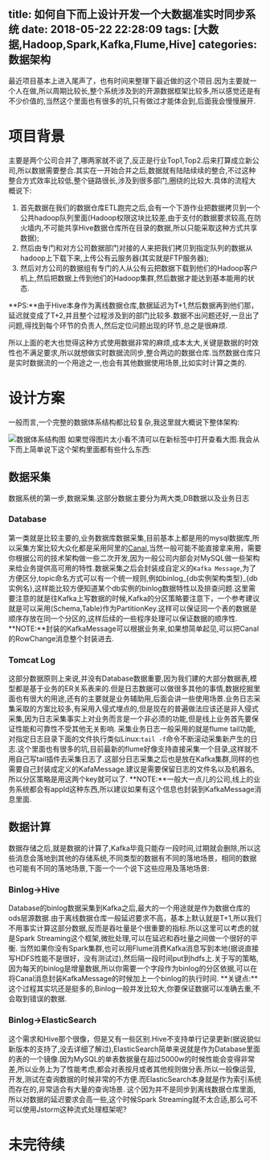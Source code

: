 title: 如何自下而上设计开发一个大数据准实时同步系统
date: 2018-05-22 22:28:09
tags: [大数据,Hadoop,Spark,Kafka,Flume,Hive]
categories: 数据架构
---
最近项目基本上进入尾声了，也有时间来整理下最近做的这个项目.因为主要就一个人在做,所以周期比较长,整个系统涉及到的开源数据框架比较多,所以感觉还是有不少价值的,当然这个里面也有很多的坑,只有做过才能体会到,后面我会慢慢展开.

# 项目背景
主要是两个公司合并了,哪两家就不说了,反正是行业Top1,Top2.后来打算成立新公司,所以数据需要整合.其实在一开始合并之后,数据就有陆陆续续的整合,不过这种整合方式效率比较低,整个链路很长,涉及到很多部门,圈绕的比较大.具体的流程大概说下:
1. 首先数据在我们的数据仓库ETL跑完之后,会有一个下游作业把数据拷贝到一个公共hadoop队列里面(Hadoop权限这块比较差,由于支付的数据要求较高,在防火墙内,不可能共享Hive数据仓库所在目录的数据,所以只能采取这种方式共享数据);
2. 然后由专门和对方公司数据部门对接的人来把我们拷贝到指定队列的数据从hadoop上下载下来,上传公有云服务器(其实就是FTP服务器);
3. 然后对方公司的数据组有专门的人从公有云把数据下载到他们的Hadoop客户机上,然后把数据上传到他们的Hadoop集群,然后数据才能达到基本能用的状态.

**PS:**由于Hive本身作为离线数据仓库,数据延迟为T+1,然后数据再到他们那，延迟就变成了T+2,并且整个过程涉及到的部门比较多.数据不出问题还好,一旦出了问题,得找到每个环节的负责人,然后定位问题出现的环节,总之是很麻烦.

所以上面的老大也觉得这种方式使用数据非常的麻烦,成本太大,关键是数据的时效性也不满足要求,所以就想做实时数据流同步,整合两边的数据仓库.当然数据仓库只是实时数据流的一个用途之一,也会有其他数据使用场景,比如实时计算之类的.

# 设计方案
一般而言,一个完整的数据体系结构都比较复杂,我这里就大概说下整体架构:

![数据体系结构图](http://7xn9y9.com1.z0.glb.clouddn.com/%E5%A6%82%E4%BD%95%E8%87%AA%E4%B8%8B%E8%80%8C%E4%B8%8A%E8%AE%BE%E8%AE%A1%E5%BC%80%E5%8F%91%E4%B8%80%E4%B8%AA%E5%A4%A7%E6%95%B0%E6%8D%AE%E5%87%86%E5%AE%9E%E6%97%B6%E5%90%8C%E6%AD%A5%E7%B3%BB%E7%BB%9F001.png)
如果觉得图片太小看不清可以在新标签中打开查看大图.我会从下而上简单说下这个架构里面都有些什么东西:

## 数据采集
数据系统的第一步,数据采集.这部分数据主要分为两大类,DB数据以及业务日志
### Database
第一类就是比较主要的,业务数据库数据采集,目前基本上都是用的mysql数据库,所以采集方案比较大众化都是采用阿里的[Canal](https://github.com/alibaba/canal),当然一般可能不能直接拿来用，需要你根据公司的技术架构做一些二次开发,因为一般公司内部会对MySQL做一些架构来给业务提供高可用的特性.数据采集之后会封装成自定义的`Kafka Message`,为了方便区分,topic命名方式可以有一个统一规则,例如binlog_{db实例架构类型}_{db实例名},这样能比较方便知道某个db实例的binlog数据特性以及排查问题.这里需要注意的就是往Kafka上写数据的时候,Kafka的分区策略要注意下，一个参考建议就是可以采用(Schema,Table)作为PartitionKey.这样可以保证同一个表的数据是顺序存放在同一个分区的,这样后续的一些程序处理可以保证数据的顺序性.
**NOTE:**封装的KafkaMessage可以根据业务来,如果想简单起见,可以把Canal的RowChange消息整个封装进去.

### Tomcat Log
这部分数据原则上来说,并没有Database数据重要,因为我们建的大部分数据表,模型都是基于业务的ER关系表来的.但是日志数据可以做很多其他的事情,数据挖掘里面也有很大的用途,还有的主要就是业务辅助用,后面会讲一些使用场景.业务日志采集采取的方案比较多,有采用入侵式埋点的,但是现在的普遍做法应该还是非入侵式采集,因为日志采集事实上对业务而言是一个非必须的功能,但是线上业务首先要保证性能和可靠性不受其他无关影响.
采集业务日志一般采用的就是flume tail功能,对指定日志目录下面的文件执行类似Linux:`tail -f`命令不断滚动采集新产生的日志.这个里面也有很多的坑,目前最新的flume好像支持直接采集一个目录,这样就不用自己写tail插件去采集日志了.这部分日志采集之后也是放在Kafka集群,同样的也需要自己封装成定义的KafaMessage.建议是需要保留日志的文件名以及机器名,所以分区策略是用这两个key就可以了.
**NOTE:**一般大一点儿的公司,线上的业务系统都会有appId这种东西,所以建议如果有这个信息也封装到KafkaMessage消息里面.

## 数据计算
数据存储之后,就是数据的计算了,Kafka毕竟只能存一段时间,过期就会删除,所以这些消息会落地到其他的存储系统,不同类型的数据有不同的落地场景，相同的数据也可能有不同的落地场景,下面一个一个说下这些应用及落地场景:

### Binlog->Hive
Database的binlog数据采集到Kafka之后,最大的一个用途就是作为数据仓库的ods层源数据.由于离线数据仓库一般延迟要求不高，基本上默认就是T+1,所以我们不用事实计算这部分数据,反而是吞吐量是个很重要的指标.所以这里可以考虑的就是Spark Streaming这个框架,微批处理,可以在延迟和吞吐量之间做一个很好的平衡.
当然如果你没有Spark集群,也可以用Flume消费Kafka消息写到本地(据说直接写HDFS性能不是很好，没有测试过),然后隔一段时间put到hdfs上.关于写的策略,因为每天的binlog是增量数据,所以你需要一个字段作为binlog的分区依据,可以在将Canal消息封装KafkaMessage的时候加上一个binlog的执行时间.
**关键点:**这个过程其实坑还是挺多的,Binlog一般并发比较大,你要保证数据可以准确去重,不会取到错误的数据.

### Binlog->ElasticSearch
这个需求和Hive那个很像，但是又有一些区别.Hive不支持单行记录更新(据说貌似新版本的支持了,没去详细了解过),ElasticSearch简单来说就是作为Database里面的表的一个镜像.因为MySQL的单表数据量在超过5000w的时候性能会变得非常差,所以业务上为了性能考虑,都会对表按月或者其他规则做分表.所以一般像运营,开发,测试在查询数据的时候非常的不方便.而ElasticSearch本身就是作为索引系统而存在的,非常适合有大量的查询场景.
这个因为并不是同步到离线数据仓库里面,所以对数据的延迟要求会高一些,这个时候Spark Streaming就不太合适,那么可不可以使用Jstorm这种流式处理框架呢?

# 未完待续

